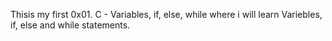 Thisis my first 0x01. C - Variables, if, else, while where i will learn Variebles, if, else and while statements.
